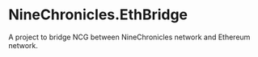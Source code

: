 # NineChronicles.EthBridge

A project to bridge NCG between NineChronicles network and Ethereum network.

